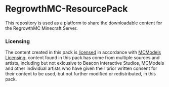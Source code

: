 # RegrowthMC-ResourcePack
This repository is used as a platform to share the downloadable content for the RegrowthMC Minecraft Server.

### Licensing
The content created in this pack is [licensed](https://github.com/RegrowthMC/RegrowthMC-ResourcePack/blob/main/LICENSE.md) in accordance with [MCModels Licensing](https://mcmodels.net/information/terms), content found in this pack has come from multiple sources and artists, including but not exlcusive to Beacon Interactive Studios, MCModels and other individual artists who have given their prior written consent for their content to be used, but not further modified or redistributed, in this pack.

